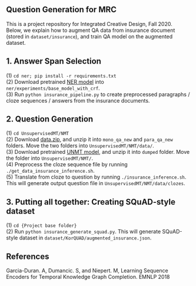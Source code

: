 ## Question Generation for MRC

This is a project repository for Integrated Creative Design, Fall 2020.  
Below, we explain how to augment QA data from insurance document (stored in `dataset/insurance`), and train QA model on the augmented dataset.

## 1. Answer Span Selection
(1) `cd ner; pip install -r requirements.txt`  
(2) Download pretrained [NER model](https://drive.google.com/open?id=1FDLe3SUOVG7Xkh5mzstCWWTYZPtlOIK8) into `ner/experiments/base_model_with_crf`.  
(3) Run `python insurance_pipeline.py` to create preprocessed paragraphs / cloze sequences / answers from the insurance documents.

## 2. Question Generation
(1) `cd UnsupervisedMT/NMT`  
(2) Download [data.zip](https://drive.google.com/file/d/1sG4TdWD8BTRLulkKrV18I2S0UaOXBhUy/view?usp=sharing), and unzip it into `mono_qa_new` and `para_qa_new` folders. Move the two folders into `UnsupervisedMT/NMT/data/`.  
(3) Download pretrained [UNMT model](https://drive.google.com/file/d/1q-OqeQj_2NR5C_0wysFn82egUVkP8-8J/view?usp=sharing), and unzip it into `dumped` folder. Move the folder into `UnsupervisedMT/NMT/`.  
(4) Preprocess the cloze sequence file by running `./get_data_insurance_inference.sh`.  
(5) Translate from cloze to question by running `./insurance_inference.sh`. This will generate output question file in `UnsupervisedMT/NMT/data/clozes`.

## 3. Putting all together: Creating SQuAD-style dataset
(1) `cd {Project base folder}`  
(2) Run `python insurance_generate_squad.py`. This will generate SQuAD-style dataset in `dataset/KorQUAD/augmented_insurance.json`.  




## References
Garcia-Duran. A, Dumancic. S, and Niepert. M, Learning Sequence Encoders for Temporal Knowledge Graph Completion. EMNLP 2018
